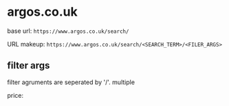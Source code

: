 # argos.co.uk

base url: `https://www.argos.co.uk/search/`

URL makeup: `https://www.argos.co.uk/search/<SEARCH_TERM>/<FILER_ARGS>`

## filter args
filter agruments are seperated by '/'.
multiple


price:
